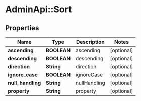 # AdminApi::Sort

## Properties
Name | Type | Description | Notes
------------ | ------------- | ------------- | -------------
**ascending** | **BOOLEAN** | ascending | [optional] 
**descending** | **BOOLEAN** | descending | [optional] 
**direction** | **String** | direction | [optional] 
**ignore_case** | **BOOLEAN** | ignoreCase | [optional] 
**null_handling** | **String** | nullHandling | [optional] 
**property** | **String** | property | [optional] 


